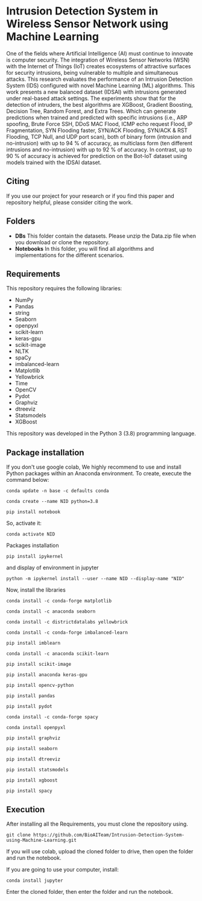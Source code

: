 # Intrusion Detection System in Wireless Sensor Network using Machine Learning
One of the fields where Artificial Intelligence (AI) must continue to innovate is computer security. The integration of Wireless Sensor Networks (WSN) with the Internet of Things (IoT) creates ecosystems of attractive surfaces for security intrusions, being vulnerable to multiple and simultaneous attacks. This research evaluates the performance of an Intrusion Detection System (IDS) configured with novel Machine Learning (ML) algorithms. This work presents a new balanced dataset (IDSAI) with intrusions generated under real-based attack settings. The experiments show that for the detection of intruders, the best algorithms are XGBoost, Gradient Boosting, Decision Tree, Random Forest, and Extra Trees. Which can generate predictions when trained and predicted with specific intrusions (i.e., ARP spoofing, Brute Force SSH, DDoS MAC Flood, ICMP echo request Flood, IP Fragmentation, SYN Flooding faster, SYN/ACK Flooding, SYN/ACK & RST Flooding, TCP Null, and UDP port scan), both of binary form (intrusion and no-intrusion) with up to 94 % of accuracy, as multiclass form (ten different intrusions and no-intrusion) with up to 92 % of accuracy. In contrast, up to 90 % of accuracy is achieved for prediction on the Bot-IoT dataset using models trained with the IDSAI dataset. 

## Citing

If you use our project for your research or if you find this paper and repository helpful, please consider citing the work.

## Folders

- **DBs** This folder contain the datasets. Please unzip the Data.zip file when you download or clone the repository.
- **Notebooks** In this folder, you will find all algorithms and implementations for the different scenarios. 

## Requirements
This repository requires the following libraries:

- NumPy
- Pandas
- string
- Seaborn
- openpyxl
- scikit-learn
- keras-gpu
- scikit-image
- NLTK
- spaCy
- imbalanced-learn
- Matplotlib
- Yellowbrick
- Time
- OpenCV
- Pydot
- Graphviz
- dtreeviz
- Statsmodels
- XGBoost

This repository was developed in the Python 3 (3.8) programming language.

## Package installation

If you don't use google colab, We highly recommend to use and install Python packages within an Anaconda environment. To create, execute the command below:
```
conda update -n base -c defaults conda
```
```
conda create --name NID python=3.8
```
```
pip install notebook
```
So, activate it:
```
conda activate NID
```
Packages installation
```
pip install ipykernel
```
and display of environment in jupyter
```
python -m ipykernel install --user --name NID --display-name "NID"
```
Now, install the libraries
```
conda install -c conda-forge matplotlib
```
```
conda install -c anaconda seaborn
```
```
conda install -c districtdatalabs yellowbrick
```
```
conda install -c conda-forge imbalanced-learn
```
```
pip install imblearn
```
```
conda install -c anaconda scikit-learn
```
```
pip install scikit-image
```
```
pip install anaconda keras-gpu
```
```
pip install opencv-python
```
```
pip install pandas
```
```
pip install pydot
```
```
conda install -c conda-forge spacy
```
```
conda install openpyxl
```
```
pip install graphviz
```
```
pip install seaborn
```
```
pip install dtreeviz
```
```
pip install statsmodels
```
```
pip install xgboost
```
```
pip install spacy
```

## Execution
After installing all the Requirements, you must clone the repository using.
```
git clone https://github.com/BioAITeam/Intrusion-Detection-System-using-Machine-Learning.git
```
If you will use colab, upload the cloned folder to drive, then open the folder and run the notebook.

If you are going to use your computer, install:
```
conda install jupyter 
```
Enter the cloned folder, then enter the folder and run the notebook.

